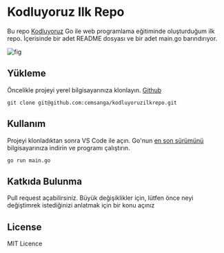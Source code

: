 # Kodluyoruz Ilk Repo

Bu repo [Kodluyoruz](https://www.kodluyoruz.org/) Go ile web programlama eğitiminde oluşturduğum ilk repo. İçerisinde bir adet README dosyası ve bir adet main.go barındırıyor.

![fig](https://raw.github.com/cemsanga/kodluyoruzilkrepo/main/fig/image.png)

## Yükleme

Öncelikle projeyi yerel bilgisayarınıza klonlayın. [Github](https://github.com/cemsanga/kodluyoruzilkrepo)

`git clone git@github.com:cemsanga/kodluyoruzilkrepo.git`

## Kullanım

Projeyi klonladıktan sonra VS Code ile açın. Go'nun [en son sürümünü](https://go.dev/dl/) bilgisayarınıza indirin ve programı çalıştırın.

`go run main.go`

## Katkıda Bulunma

Pull request açabilirsiniz. Büyük değişiklikler için, lütfen önce neyi değiştimrek istediğinizi anlatmak için bir konu açınız

## License

MIT Licence